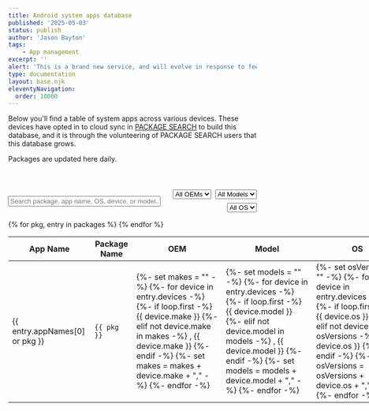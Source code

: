 ```yaml
---
title: Android system apps database
published: '2025-05-03'
status: publish
author: 'Jason Bayton'
tags: 
    - App management
excerpt: ''
alert: 'This is a brand new service, and will evolve in response to feedback and iterative improvements. Feel free to let me know your thoughts.'
type: documentation
layout: base.njk
eleventyNavigation:
  order: 10000
---
```


Below you'll find a table of system apps across various devices. These devices have opted in to cloud sync in [PACKAGE SEARCH](/projects/package-search/support/system-apps-database) to build this database, and it is through the volunteering of PACKAGE SEARCH users that this database grows.

Packages are updated here daily.

<div class="filters-grid" style=" padding-top:40px; display: flex; gap: 1rem; align-items: center; justify-content: space-between; flex-wrap: wrap; margin-bottom: 1rem;">
<input type="text" id="searchInput" placeholder="Search package, app name, OS, device, or model..." style="flex: 2 1 60%; min-width: 200px;" />
<div style="display: flex; gap: 0.5rem; flex: 1 1 35%; justify-content: flex-end; flex-wrap: wrap;">
<select id="filterMake"><option value="">All OEMs</option></select>
<select id="filterModel"><option value="">All Models</option></select>
<select id="filterOS"><option value="">All OS</option></select>
</div>
</div>

<div class="responsive-table-wrapper">
<table id="appTable" style="table-layout: fixed; width: 100%; min-width: 800px; border-collapse: border">
<thead>
<tr>
<th>App Name</th>
<th>Package Name</th>
<th>OEM</th>
<th>Model</th>
<th>OS</th>
</tr>
</thead>
<tbody>
{% for pkg, entry in packages %}
<tr>
  <td>{{ entry.appNames[0] or pkg }}</td>
  <td><code>{{ pkg }}</code></td>
  <td>
    {%- set makes = "" -%}
    {%- for device in entry.devices -%}
      {%- if loop.first -%}
        {{ device.make }}
      {%- elif not device.make in makes -%}
        , {{ device.make }}
      {%- endif -%}
      {%- set makes = makes + device.make + "," -%}
    {%- endfor -%}
  </td>
  <td>
    {%- set models = "" -%}
    {%- for device in entry.devices -%}
      {%- if loop.first -%}
        {{ device.model }}
      {%- elif not device.model in models -%}
        , {{ device.model }}
      {%- endif -%}
      {%- set models = models + device.model + "," -%}
    {%- endfor -%}
  </td>
  <td>
    {%- set osVersions = "" -%}
    {%- for device in entry.devices -%}
      {%- if loop.first -%}
        {{ device.os }}
      {%- elif not device.os in osVersions -%}
        , {{ device.os }}
      {%- endif -%}
      {%- set osVersions = osVersions + device.os + "," -%}
    {%- endfor -%}
  </td>
</tr>
{% endfor %}
</tbody>
</table>
</div>

<script src="/js/system-app-search.js"></script>